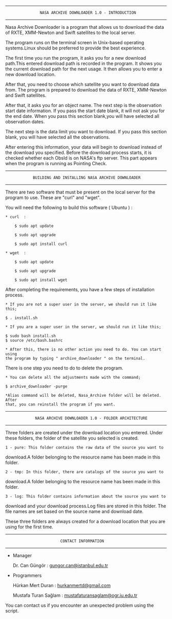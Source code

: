*****************************************************************************
                   NASA ARCHIVE DOWNLOADER 1.0 - INTRODUCTION
*****************************************************************************


Nasa Archive Downloader is a program that allows us to download the data of 
RXTE, XMM-Newton and Swift satellites to the local server.

The program runs on the terminal screen in Unix-based operating systems.Linux 
should be preferred to provide the best experience.

The first time you run the program, it asks you for a new download path.This 
entered download path is recorded in the program. It shows you the current 
download path for the next usage. It then allows you to enter a 
new download location.

After that, you need to choose which satellite you want to download data from. 
The program is prepared to download the data of RXTE, XMM-Newton and Swift 
satellites.

After that, it asks you for an object name. The next step is the observation 
start date information. If you pass the start date blank, it will not ask you 
for the end date. When you pass this section blank,you will have selected all 
observation dates.

The next step is the data limit you want to download. If you pass this section 
blank, you will have selected all the observations.

After entering this information, your data will begin to download instead of 
the download you specified. Before the download process starts, it is checked 
whether each ObsId is on NASA's ftp server. This part appears when the program 
is running as Pointing Check.


*****************************************************************************
                BUILDING AND INSTALLING NASA ARCHIVE DOWNLOADER
*****************************************************************************

There are two software that must be present on the local server for the program to 
use. These are "curl" and "wget".

You will need the following to build this software ( Ubuntu ) :

	* curl 	:	

		$ sudo apt update

		$ sudo apt upgrade

		$ sudo apt install curl

	* wget	:

		$ sudo apt update

		$ sudo apt upgrade

		$ sudo apt install wget

After completing the requirements, you have a few steps of installation process.

	* If you are not a super user in the server, we should run it like this;
	
	$ . install.sh 

	* If you are a super user in the server, we should run it like this; 
	
	$ sudo bash install.sh 
	$ source /etc/bash.bashrc 

	* After this, there is no other action you need to do. You can start using 
	the program by typing " archive_downloader " on the terminal.

There is one step you need to do to delete the program.

	* You can delete all the adjustments made with the command;
	
	$ archive_downloader -purge
	
	*Alias command will be deleted, Nasa_Archive folder will be deleted. After 
	that, you can reinstall the program if you want.
	

*****************************************************************************
                 NASA ARCHIVE DOWNLOADER 1.0 - FOLDER ARCHITECTURE
*****************************************************************************


Three folders are created under the download location you entered. Under these 
folders, the folder of the satellite you selected is created.

	1 - pure: This folder contains the raw data of the source you want to 
download.A folder belonging to the resource name has been made in this folder.

	2 - tmp: In this folder, there are catalogs of the source you want to 
download.A folder belonging to the resource name has been made in this folder.

	3 - log: This folder contains information about the source you want to 
download and your download process.Log files are stored in this folder. The 
file names are set based on the source name and download date.

These three folders are always created for a download location that you are using 
for the first time.


*****************************************************************************
                            CONTACT INFORMATION
*****************************************************************************

* Manager

    Dr. Can Güngör			:	gungor.can@istanbul.edu.tr

* Programmers

    Hürkan Mert Duran		:	hurkanmertd@gmail.com

    Mustafa Turan Sağlam	:	mustafaturansaglam@ogr.iu.edu.tr


You can contact us if you encounter an unexpected problem using the script.


